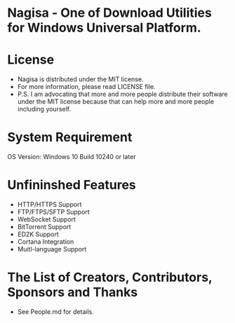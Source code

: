# Nagisa - One of Download Utilities for Windows Universal Platform.

# License

- Nagisa is distributed under the MIT license.
- For more information, please read LICENSE file.
- P.S. I am advocating that more and more people distribute their software under the MIT license because that can help more and more people including yourself.

# System Requirement
OS Version: Windows 10 Build 10240 or later

# Unfininshed Features
- HTTP/HTTPS Support
- FTP/FTPS/SFTP Support
- WebSocket Support
- BitTorrent Support
- ED2K Support
- Cortana Integration
- Muitl-language Support

# The List of Creators, Contributors, Sponsors and Thanks
- See People.md for details.